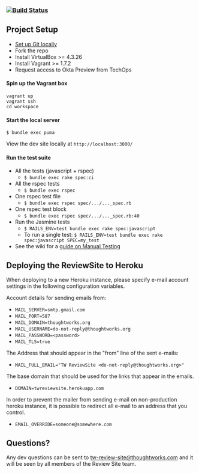 ### [![Build Status](https://snap-ci.com/ReviewSite/ReviewSite/branch/master/build_image)](https://snap-ci.com/ReviewSite/ReviewSite/branch/master)


## Project Setup
* [Set up Git locally](https://github.com/ReviewSite/ReviewSite/wiki/1.-Setting-Up-Git-Locally)
* Fork the repo
* Install VirtualBox >= 4.3.26
* Install Vagrant >= 1.7.2
* Request access to Okta Preview from TechOps

#### Spin up the Vagrant box
    vagrant up
    vagrant ssh
    cd workspace

#### Start the local server
    $ bundle exec puma
View the dev site locally at `http://localhost:3000/`

#### Run the test suite
* All the tests (javascript + rspec)
  * `$ bundle exec rake spec:ci`
* All the rspec tests
  * `$ bundle exec rspec`
* One rspec test file
  * `$ bundle exec rspec spec/.../..._spec.rb`
* One rspec test block
  * `$ bundle exec rspec spec/.../..._spec.rb:40`
* Run the Jasmine tests
  * `$ RAILS_ENV=test bundle exec rake spec:javascript`
  * To run a single test: `$ RAILS_ENV=test bundle exec rake spec:javascript SPEC=my_test`
* See the wiki for a [guide on Manual Testing](https://github.com/ReviewSite/ReviewSite/wiki/3.-Manual-Testing-Guide)

## Deploying the ReviewSite to Heroku
When deploying to a new Heroku instance, please specify e-mail account settings in the following configuration
variables.

Account details for sending emails from:
* `MAIL_SERVER=smtp.gmail.com`
* `MAIL_PORT=587`
* `MAIL_DOMAIN=thoughtworks.org`
* `MAIL_USERNAME=do-not-reply@thoughtworks.org`
* `MAIL_PASSWORD=<password>`
* `MAIL_TLS=true`

The Address that should appear in the "from" line of the sent e-mails:
* `MAIL_FULL_EMAIL="TW ReviewSite <do-not-reply@thoughtworks.org>"`

The base domain that should be used for the links that appear in the emails.
* `DOMAIN=twreviewsite.herokuapp.com`

In order to prevent the mailer from sending e-mail on non-production heroku instance, 
it is possible to redirect all e-mail to an address that you control.
* `EMAIL_OVERRIDE=someone@somewhere.com`

## Questions?
Any dev questions can be sent to tw-review-site@thoughtworks.com and it will be seen by all members of the Review Site team.
